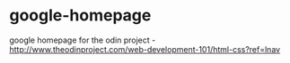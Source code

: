 google-homepage
===============

google homepage for the odin project - http://www.theodinproject.com/web-development-101/html-css?ref=lnav
